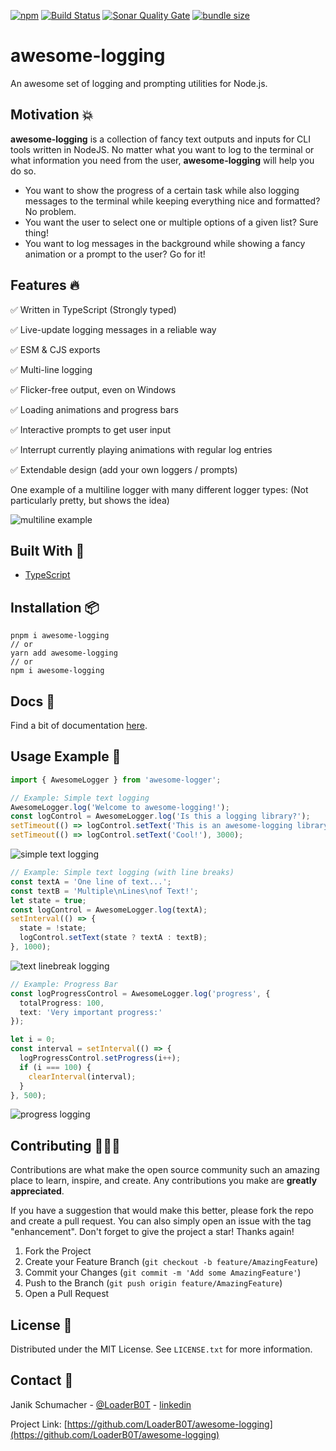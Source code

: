 [![npm](https://img.shields.io/npm/v/awesome-logging?color=%2300d26a&style=for-the-badge)](https://www.npmjs.com/package/awesome-logging)
[![Build Status](https://img.shields.io/github/actions/workflow/status/LoaderB0T/awesome-logging/build.yml?branch=main&style=for-the-badge)](https://github.com/LoaderB0T/awesome-logging/actions/workflows/build.yml)
[![Sonar Quality Gate](https://img.shields.io/sonar/quality_gate/LoaderB0T_awesome-logging?server=https%3A%2F%2Fsonarcloud.io&style=for-the-badge)](https://sonarcloud.io/summary/new_code?id=LoaderB0T_awesome-logging)
[![bundle size](https://img.shields.io/bundlephobia/minzip/awesome-logging?color=%23FF006F&label=Bundle%20Size&style=for-the-badge)](https://bundlephobia.com/package/awesome-logging)

# awesome-logging

An awesome set of logging and prompting utilities for Node.js.

## Motivation 💥

**awesome-logging** is a collection of fancy text outputs and inputs for CLI tools written in NodeJS.
No matter what you want to log to the terminal or what information you need from the user, **awesome-logging** will help you do so.

- You want to show the progress of a certain task while also logging messages to the terminal while keeping everything nice and formatted? No problem.
- You want the user to select one or multiple options of a given list? Sure thing!
- You want to log messages in the background while showing a fancy animation or a prompt to the user? Go for it!

## Features 🔥

✅ Written in TypeScript (Strongly typed)

✅ Live-update logging messages in a reliable way

✅ ESM & CJS exports

✅ Multi-line logging

✅ Flicker-free output, even on Windows

✅ Loading animations and progress bars

✅ Interactive prompts to get user input

✅ Interrupt currently playing animations with regular log entries

✅ Extendable design (add your own loggers / prompts)

One example of a multiline logger with many different logger types: (Not particularly pretty, but shows the idea)

![multiline example](https://user-images.githubusercontent.com/37637338/124401662-e6793480-dd2a-11eb-9a8d-c09328b19259.gif)

## Built With 🔧

- [TypeScript](https://www.typescriptlang.org/)

## Installation 📦

```console
pnpm i awesome-logging
// or
yarn add awesome-logging
// or
npm i awesome-logging
```

## Docs 📃

Find a bit of documentation [here](https://github.com/LoaderB0T/awesome-logging/blob/main/DOCS.md).

## Usage Example 🚀

```typescript
import { AwesomeLogger } from 'awesome-logger';
```

```typescript
// Example: Simple text logging
AwesomeLogger.log('Welcome to awesome-logging!');
const logControl = AwesomeLogger.log('Is this a logging library?');
setTimeout(() => logControl.setText('This is an awesome-logging library!'), 1500);
setTimeout(() => logControl.setText('Cool!'), 3000);
```

![simple text logging](https://user-images.githubusercontent.com/37637338/124401295-e8da8f00-dd28-11eb-8b46-4efbfba30008.gif)

```typescript
// Example: Simple text logging (with line breaks)
const textA = 'One line of text...';
const textB = 'Multiple\nLines\nof Text!';
let state = true;
const logControl = AwesomeLogger.log(textA);
setInterval(() => {
  state = !state;
  logControl.setText(state ? textA : textB);
}, 1000);
```

![text linebreak logging](https://user-images.githubusercontent.com/37637338/124401381-78803d80-dd29-11eb-8407-f3c462a455fc.gif)

```typescript
// Example: Progress Bar
const logProgressControl = AwesomeLogger.log('progress', {
  totalProgress: 100,
  text: 'Very important progress:'
});

let i = 0;
const interval = setInterval(() => {
  logProgressControl.setProgress(i++);
  if (i === 100) {
    clearInterval(interval);
  }
}, 500);
```

![progress logging](https://user-images.githubusercontent.com/37637338/124401404-a9607280-dd29-11eb-9956-8378f54ffe0f.gif)

## Contributing 🧑🏻‍💻

Contributions are what make the open source community such an amazing place to learn, inspire, and create. Any contributions you make are **greatly appreciated**.

If you have a suggestion that would make this better, please fork the repo and create a pull request. You can also simply open an issue with the tag "enhancement".
Don't forget to give the project a star! Thanks again!

1. Fork the Project
2. Create your Feature Branch (`git checkout -b feature/AmazingFeature`)
3. Commit your Changes (`git commit -m 'Add some AmazingFeature'`)
4. Push to the Branch (`git push origin feature/AmazingFeature`)
5. Open a Pull Request

## License 🔑

Distributed under the MIT License. See `LICENSE.txt` for more information.

## Contact 📧

Janik Schumacher - [@LoaderB0T](https://twitter.com/LoaderB0T) - [linkedin](https://www.linkedin.com/in/janikschumacher/)

Project Link: [https://github.com/LoaderB0T/awesome-logging](https://github.com/LoaderB0T/awesome-logging)
